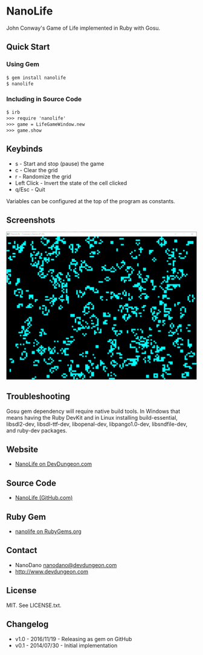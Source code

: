 # NanoLife

John Conway's Game of Life implemented in Ruby with Gosu.



## Quick Start

### Using Gem

    $ gem install nanolife
    $ nanolife
    
### Including in Source Code

	$ irb
	>>> require 'nanolife'
    >>> game = LifeGameWindow.new
    >>> game.show

## Keybinds

- s - Start and stop (pause) the game
- c - Clear the grid
- r - Randomize the grid
- Left Click - Invert the state of the cell clicked
- q/Esc - Quit

Variables can be configured at the top of the program as constants.

## Screenshots

![Screenshot of main window](screenshots/NanoLifeMainWindow.png)

## Troubleshooting

Gosu gem dependency will require native build tools.
In Windows that means having the Ruby DevKit and in
Linux installing build-essential, libsdl2-dev,
libsdl-ttf-dev, libopenal-dev, libpango1.0-dev,
libsndfile-dev, and ruby-dev packages.

## Website

* [NanoLife on DevDungeon.com](http://www.devdungeon.com/content/nanolife)

## Source Code

* [NanoLife (GitHub.com)](https://www.github.com/DevDungeon/NanoLife)

## Ruby Gem

* [nanolife on RubyGems.org](https://rubygems.org/gems/nanolife)

## Contact

* NanoDano <nanodano@devdungeon.com>
* http://www.devdungeon.com

## License

MIT. See LICENSE.txt.

## Changelog

* v1.0 - 2016/11/19 - Releasing as gem on GitHub
* v0.1 - 2014/07/30 - Initial implementation
